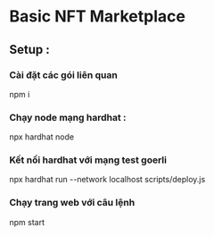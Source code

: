 # Basic NFT Marketplace 

## Setup : 
### Cài đặt các gói liên quan  
npm i 
### Chạy node mạng hardhat  : 
npx hardhat node 
### Kết nối hardhat với mạng test goerli 
npx hardhat run --network  localhost scripts/deploy.js
### Chạy trang web với câu lệnh 
npm start 
